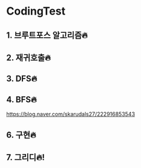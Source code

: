 # CodingTest
## 1. 브루트포스 알고리즘🔥
## 2. 재귀호출🔥
## 3. DFS🔥
## 4. BFS🔥
https://blog.naver.com/skarudals27/222916853543
## 6. 구현🔥
## 7. 그리디🔥!
